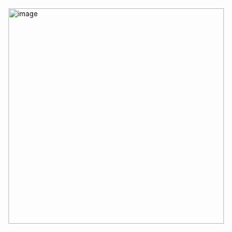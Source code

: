 <img width="428" alt="image" src="https://user-images.githubusercontent.com/119726781/205720885-b09a172e-3b11-469a-b7a6-5f3105569286.png">
